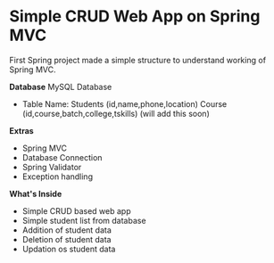 # Simple CRUD Web App on Spring MVC
First Spring project made a simple structure to understand working of Spring MVC.


**Database**
MySQL Database
- Table Name: Students (id,name,phone,location)
	      Course	(id,course,batch,college,tskills) (will add this soon)

**Extras**
- Spring MVC
- Database Connection
- Spring Validator
- Exception handling

**What's Inside**
- Simple CRUD based web app
- Simple student list from database
- Addition of student data
- Deletion of student data
- Updation os student data